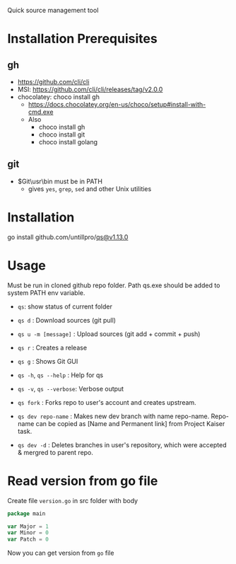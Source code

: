 Quick source management tool

# Installation Prerequisites

## gh
- https://github.com/cli/cli
- MSI: https://github.com/cli/cli/releases/tag/v2.0.0
- chocolatey: choco install gh
  - https://docs.chocolatey.org/en-us/choco/setup#install-with-cmd.exe
  - Also
    - choco install gh
    - choco install git
    - choco install golang

## git

- $Git\usr\bin must be in PATH
  - gives `yes`, `grep`, `sed` and other Unix utilities

# Installation

go install github.com/untillpro/qs@v1.13.0


# Usage
Must be run in cloned github repo folder.
Path qs.exe should be added to system PATH env variable.

- `qs`: show status of current folder

- `qs d`                 : Download sources (git pull)
- `qs u -m [message]`    : Upload sources (git add + commit + push)
- `qs r`                 : Creates a release
- `qs g`                 : Shows Git GUI
- `qs -h`, `qs --help`   : Help for qs
- `qs -v`, `qs --verbose`: Verbose output

- `qs fork`  		 : Forks repo to user's account and creates upstream. 
- `qs dev repo-name`     : Makes new dev branch with name repo-name. 
Repo-name can be copied as [Name and Permanent link] from Project Kaiser task. 
- `qs dev -d`     	 : Deletes branches in user's repository, which were accepted & mergred to parent repo. 

# Read version from go file
Create file `version.go` in src folder with body
````go
package main

var Major = 1
var Minor = 0
var Patch = 0
````
Now you can get version from `go` file

